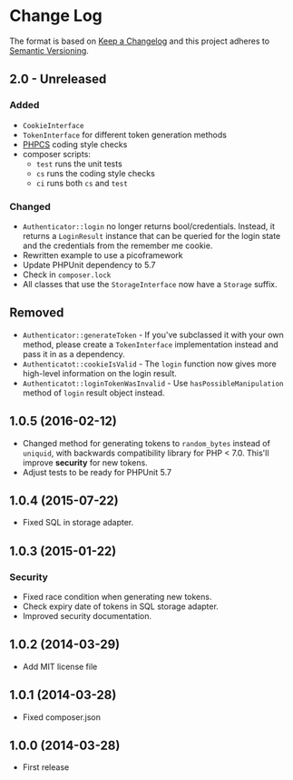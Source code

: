 # Change Log

The format is based on [Keep a Changelog](http://keepachangelog.com/) 
and this project adheres to [Semantic Versioning](http://semver.org/).

## 2.0 - Unreleased
### Added
- `CookieInterface`
- `TokenInterface` for different token generation methods
- [PHPCS](https://github.com/squizlabs/PHP_CodeSniffer) coding style checks
- composer scripts:
  - `test` runs the unit tests
  - `cs` runs the coding style checks
  - `ci` runs both `cs` and `test`

### Changed
- `Authenticator::login` no longer returns bool/credentials. Instead, it returns a `LoginResult` instance that can be queried for the login state and the credentials from the remember me cookie. 
- Rewritten example to use a picoframework
- Update PHPUnit dependency to 5.7
- Check in `composer.lock`
- All classes that use the `StorageInterface` now have a `Storage` suffix. 

## Removed
- `Authenticator::generateToken` - If you've subclassed it with your own method, please create a `TokenInterface` implementation instead and pass it in as a dependency.
- `Authenticatot::cookieIsValid` - The `login` function now gives more high-level information on the login result.
- `Authenticatot::loginTokenWasInvalid` - Use `hasPossibleManipulation` method of `login` result object instead.

## 1.0.5 (2016-02-12)
- Changed method for generating tokens to `random_bytes` instead of `uniquid`, with backwards compatibility library for PHP < 7.0. This'll improve **security** for new tokens.
- Adjust tests to be ready for PHPUnit 5.7 

## 1.0.4 (2015-07-22)
- Fixed SQL in storage adapter.

## 1.0.3 (2015-01-22)
### Security
- Fixed race condition when generating new tokens.
- Check expiry date of tokens in SQL storage adapter.
- Improved security documentation.

## 1.0.2 (2014-03-29)
- Add MIT license file

## 1.0.1 (2014-03-28)
- Fixed composer.json

## 1.0.0 (2014-03-28)
- First release